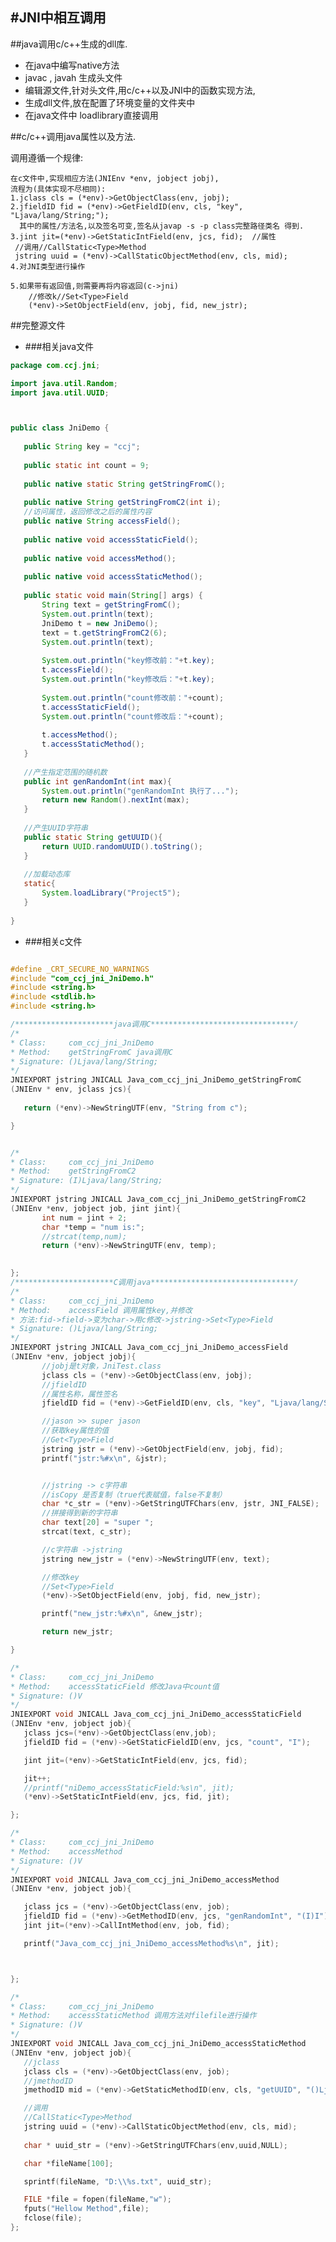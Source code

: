 
#JNI中相互调用
---
##java调用c/c++生成的dll库.

 -  在java中编写native方法
 -  javac  , javah  生成头文件
 -  编辑源文件,针对头文件,用c/c++以及JNI中的函数实现方法,  
 -  生成dll文件,放在配置了环境变量的文件夹中
 -  在java文件中 loadlibrary直接调用



##c/c++调用java属性以及方法.

   调用遵循一个规律:
    
    在c文件中,实现相应方法(JNIEnv *env, jobject jobj),
    流程为(具体实现不尽相同):
    1.jclass cls = (*env)->GetObjectClass(env, jobj);
    2.jfieldID fid = (*env)->GetFieldID(env, cls, "key", "Ljava/lang/String;");
      其中的属性/方法名,以及签名可变,签名从javap -s -p class完整路径类名 得到.
    3.jint jit=(*env)->GetStaticIntField(env, jcs, fid);  //属性
     //调用//CallStatic<Type>Method
     jstring uuid = (*env)->CallStaticObjectMethod(env, cls, mid);
    4.对JNI类型进行操作
    
    5.如果带有返回值,则需要再将内容返回(c->jni) 
        //修改k//Set<Type>Field 
        (*env)->SetObjectField(env, jobj, fid, new_jstr);
	
        

##完整源文件
 - ###相关java文件
 ```java
package com.ccj.jni;

import java.util.Random;
import java.util.UUID;



public class JniDemo {
    
	public String key = "ccj";
	
	public static int count = 9;
	
	public native static String getStringFromC();
	
	public native String getStringFromC2(int i);
	//访问属性，返回修改之后的属性内容
	public native String accessField();
	
	public native void accessStaticField();
	
	public native void accessMethod();
	
	public native void accessStaticMethod();
	
	public static void main(String[] args) {
		String text = getStringFromC();
		System.out.println(text);
		JniDemo t = new JniDemo();
		text = t.getStringFromC2(6);
		System.out.println(text);
		
		System.out.println("key修改前："+t.key);
		t.accessField();
		System.out.println("key修改后："+t.key);
		
		System.out.println("count修改前："+count);
		t.accessStaticField();
		System.out.println("count修改后："+count);
		
		t.accessMethod();
		t.accessStaticMethod();
	}
	
	//产生指定范围的随机数
	public int genRandomInt(int max){
		System.out.println("genRandomInt 执行了...");
		return new Random().nextInt(max); 
	}
	
	//产生UUID字符串
	public static String getUUID(){
		return UUID.randomUUID().toString();
	}
	
	//加载动态库
	static{	
		System.loadLibrary("Project5");
	}
	
}


```

 -  ###相关c文件

 ```c

#define _CRT_SECURE_NO_WARNINGS
#include "com_ccj_jni_JniDemo.h"
#include <string.h>
#include <stdlib.h>
#include <string.h>

/**********************java调用C********************************/
/*
* Class:     com_ccj_jni_JniDemo
* Method:    getStringFromC java调用C
* Signature: ()Ljava/lang/String;
*/
JNIEXPORT jstring JNICALL Java_com_ccj_jni_JniDemo_getStringFromC
(JNIEnv * env, jclass jcs){
    
	return (*env)->NewStringUTF(env, "String from c");

}


/*
* Class:     com_ccj_jni_JniDemo
* Method:    getStringFromC2
* Signature: (I)Ljava/lang/String;
*/
JNIEXPORT jstring JNICALL Java_com_ccj_jni_JniDemo_getStringFromC2
(JNIEnv *env, jobject job, jint jint){
		int num = jint + 2;
		char *temp = "num is:";
		//strcat(temp,num);
		return (*env)->NewStringUTF(env, temp);
		

};
/**********************C调用java********************************/
/*
* Class:     com_ccj_jni_JniDemo
* Method:    accessField 调用属性key,并修改
* 方法:fid->field->变为char->用c修改->jstring->Set<Type>Field 
* Signature: ()Ljava/lang/String;
*/
JNIEXPORT jstring JNICALL Java_com_ccj_jni_JniDemo_accessField
(JNIEnv *env, jobject jobj){
		//jobj是t对象，JniTest.class
		jclass cls = (*env)->GetObjectClass(env, jobj);
		//jfieldID
		//属性名称，属性签名
		jfieldID fid = (*env)->GetFieldID(env, cls, "key", "Ljava/lang/String;");

		//jason >> super jason
		//获取key属性的值
		//Get<Type>Field
		jstring jstr = (*env)->GetObjectField(env, jobj, fid);
		printf("jstr:%#x\n", &jstr);


		//jstring -> c字符串
		//isCopy 是否复制（true代表赋值，false不复制）
		char *c_str = (*env)->GetStringUTFChars(env, jstr, JNI_FALSE);
		//拼接得到新的字符串
		char text[20] = "super ";
		strcat(text, c_str);

		//c字符串 ->jstring
		jstring new_jstr = (*env)->NewStringUTF(env, text);

		//修改key
		//Set<Type>Field
		(*env)->SetObjectField(env, jobj, fid, new_jstr);

		printf("new_jstr:%#x\n", &new_jstr);

		return new_jstr;

}

/*
* Class:     com_ccj_jni_JniDemo
* Method:    accessStaticField 修改Java中count值
* Signature: ()V
*/
JNIEXPORT void JNICALL Java_com_ccj_jni_JniDemo_accessStaticField
(JNIEnv *env, jobject job){
	jclass jcs=(*env)->GetObjectClass(env,job);
	jfieldID fid = (*env)->GetStaticFieldID(env, jcs, "count", "I");

	jint jit=(*env)->GetStaticIntField(env, jcs, fid);

	jit++;
	//printf("niDemo_accessStaticField:%s\n", jit);
	(*env)->SetStaticIntField(env, jcs, fid, jit);

};

/*
* Class:     com_ccj_jni_JniDemo
* Method:    accessMethod
* Signature: ()V
*/
JNIEXPORT void JNICALL Java_com_ccj_jni_JniDemo_accessMethod
(JNIEnv *env, jobject job){

	jclass jcs = (*env)->GetObjectClass(env, job);
	jfieldID fid = (*env)->GetMethodID(env, jcs, "genRandomInt", "(I)I");
	jint jit=(*env)->CallIntMethod(env, job, fid);

	printf("Java_com_ccj_jni_JniDemo_accessMethod%s\n", jit);



};

/*
* Class:     com_ccj_jni_JniDemo
* Method:    accessStaticMethod 调用方法对filefile进行操作
* Signature: ()V
*/
JNIEXPORT void JNICALL Java_com_ccj_jni_JniDemo_accessStaticMethod
(JNIEnv *env, jobject job){
	//jclass
	jclass cls = (*env)->GetObjectClass(env, job);
	//jmethodID	
	jmethodID mid = (*env)->GetStaticMethodID(env, cls, "getUUID", "()Ljava/lang/String;");

	//调用
	//CallStatic<Type>Method
	jstring uuid = (*env)->CallStaticObjectMethod(env, cls, mid);
	
	char * uuid_str = (*env)->GetStringUTFChars(env,uuid,NULL);

	char *fileName[100];

	sprintf(fileName, "D:\\%s.txt", uuid_str);

	FILE *file = fopen(fileName,"w");
	fputs("Hellow Method",file);
	fclose(file);
};


 ```
